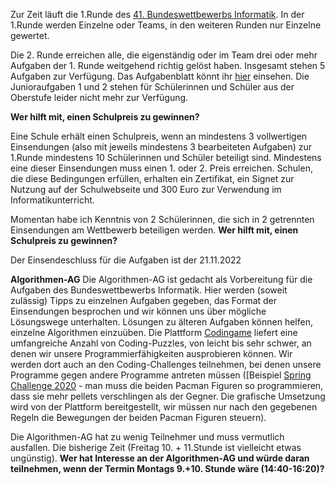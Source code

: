Zur Zeit läuft die 1.Runde des [41. Bundeswettbewerbs Informatik](https://bwinf.de/). 
In der 1.Runde werden Einzelne oder Teams, in den weiteren Runden nur Einzelne gewertet. 

Die 2. Runde erreichen alle, die eigenständig oder im Team drei oder mehr Aufgaben der 1. Runde weitgehend
richtig gelöst haben. Insgesamt stehen 5 Aufgaben zur Verfügung. Das Aufgabenblatt könnt ihr [hier](https://bwinf.de/fileadmin/bundeswettbewerb/41/Bundeswettbewerb_41_Aufgabenblatt_WEB.pdf) einsehen. Die Junioraufgaben 1 und 2 stehen für Schülerinnen und
Schüler aus der Oberstufe leider nicht mehr zur Verfügung.

**Wer hilft mit, einen Schulpreis zu gewinnen?**

Eine Schule erhält einen Schulpreis, wenn an mindestens 3 vollwertigen Einsendungen (also mit jeweils mindestens 3 bearbeiteten Aufgaben) zur 1.Runde mindestens 10 Schülerinnen und Schüler beteiligt sind. Mindestens eine dieser Einsendungen
muss einen 1. oder 2. Preis erreichen. Schulen, die diese Bedingungen erfüllen, erhalten ein Zertifikat, ein Signet zur 
Nutzung auf der Schulwebseite und 300 Euro zur Verwendung im Informatikunterricht. 

Momentan habe ich Kenntnis von 2 Schülerinnen, die sich in 2 getrennten Einsendungen am Wettbewerb beteiligen werden.
**Wer hilft mit, einen Schulpreis zu gewinnen?**

Der Einsendeschluss für die Aufgaben ist der 21.11.2022



**Algorithmen-AG**
Die Algorithmen-AG ist gedacht als Vorbereitung für die Aufgaben des Bundeswettbewerbs Informatik. Hier werden (soweit zulässig) Tipps zu einzelnen Aufgaben gegeben, das Format der Einsendungen besprochen und wir können uns über mögliche Lösungswege unterhalten. Lösungen zu älteren Aufgaben können helfen, einzelne Algorithmen einzuüben. Die Plattform [Codingame](https://www.codingame.com/home) liefert eine umfangreiche Anzahl von Coding-Puzzles, von leicht bis sehr schwer, an denen wir unsere Programmierfähigkeiten ausprobieren können. Wir werden dort auch an den Coding-Challenges teilnehmen, bei denen unsere Programme gegen andere Programme antreten müssen ([Beispiel [Spring Challenge 2020](https://www.codingame.com/replay/663874344) - man muss die beiden Pacman Figuren so programmieren, dass sie mehr pellets verschlingen als der Gegner. Die grafische Umsetzung wird von der Plattform bereitgestellt, wir müssen nur nach den gegebenen Regeln die Bewegungen der beiden Pacman Figuren steuern).

Die Algorithmen-AG hat zu wenig Teilnehmer und muss vermutlich ausfallen. Die bisherige Zeit (Freitag 10. + 11.Stunde ist
vielleicht etwas ungünstig). **Wer hat Interesse an der Algorithmen-AG und würde daran teilnehmen, wenn der Termin 
Montags 9.+10. Stunde wäre (14:40-16:20)?**








